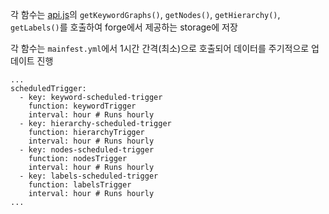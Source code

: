 각 함수는 [api.js](api.js.md)의 `getKeywordGraphs()`, `getNodes()`, `getHierarchy()`, `getLabels()`를 호출하여 forge에서 제공하는 storage에 저장

각 함수는 `mainfest.yml`에서 1시간 간격(최소)으로 호출되어 데이터를 주기적으로 업데이트 진행
```
...
scheduledTrigger:  
  - key: keyword-scheduled-trigger  
    function: keywordTrigger  
    interval: hour # Runs hourly  
  - key: hierarchy-scheduled-trigger  
    function: hierarchyTrigger  
    interval: hour # Runs hourly  
  - key: nodes-scheduled-trigger  
    function: nodesTrigger  
    interval: hour # Runs hourly  
  - key: labels-scheduled-trigger  
    function: labelsTrigger  
    interval: hour # Runs hourly
...
```
